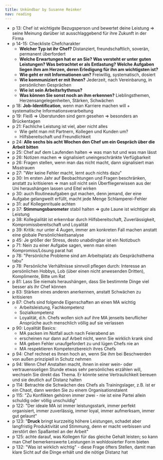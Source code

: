 ```yaml
---
title: Unkündbar by Susanne Reinker
nav: reading
---
```


- p 13: Chef ist wichtigste Bezugsperson und bewertet deine Leistung => seine Meinung darüber ist ausschlaggebend für
  ihre Zukunft in der Firma
- p 14-15: Checkliste Chefcharakter
  - **Welcher Typ ist ihr Chef?** Distanziert, freundschaftlich, soverän, permanent überfordert
  - **Welche Erwartungen hat er an Sie? Was versteht er unter guten Leistungen? Was betrachtet er als Entlastung? Welche
    Aufgaben liegen ihm am Herzen, deren Erledigung für ihn am wichtigsten ist?**
  - **Wie geht er mit Informationen um?** Freiwillig, systematisch, dosiert
  - **Wie kommuniziert er mit Ihnen?** Jederzeit, nach Vereinbarung, in persönlichen Gesprächen
  - **Wie ist sein Arbeitsrhythmus?**
  - **Was können Sie sonst noch an ihm erkennen?** Lieblingsthemen, Herzensangelegenheiten, Stärken, Schwächen
- p 18: **Job-Identification**, wenn man Karriere machen will + systematische Informationsverarbeitung
- p 19: Fleiß => Überstunden sind gern gesehen => besonders an Brückentagen
- p 21: Fachliche Leistung ist viel, aber nicht alles
  - Wie geht man mit Partnern, Kollegen und Kunden um?
  - Hilfsbereitschaft und Freundlichkeit
- p 24: **Alle sechs bis acht Wochen den Chef um ein Gespräch über die Arbeit bitten**
- p 25: Chef auf dem Laufenden halten => was man tut und was man lässt
- p 26: Notizen machen => signalisiert uneingeschränkte Verfügbarkeit
- p 26: Fragen stellen, wenn man das nicht macht, dann signalisiert man Misstrauen
- p 27: "Wer keine Fehler macht, lernt auch nichts dazu"
- p 30: Im ersten Jahr auf Beobachtungen und Fragen beschränken, anstatt zu kritisieren => man soll nicht sein
  Überfliegerwissen aus der Uni heraushängen lassen und Eitel wirken
- p 30: auch Routineaufgaben gut machen, denn jemand, der eine Aufgabe gelangweilt erfüllt, macht jede Menge
  Schlamperei-Fehler
- p 31: auf Kollegenrituale achten
- p 37: **Stimmungsbarometer** stabil halten => gute Laune ist wichtiger als Leistung
- p 38: Kollegialität ist erkennbar durch Hilfsbereitschaft, Zuverlässigkeit, Kompromissbereitschaft und Loyalität
- p 39: Kritik: nur unter 4 Augen, immer am konkreten Fall machen anstatt eine globale Persönlichkeitsanalyse
- p 45: Je größer der Stress, desto unabdingbar ist ein Notizbuch
- p 71: Nein zu einer Aufgabe sagen, wenn man einen Kompromiss/Lösung parat hat
- p 78: "Persönliche Probleme sind am Arbeitsplatz als Gesprächsthema tabu"
- p 78: Persönliche Verhältnisse sinnvoll pflegen durch: Interesse an persönlichen Hobbys, Lob (über einen nicht
  anwesenden Dritten), Komplimente, Bitte um Rat
- p 81: Lass Sie niemals heraushängen, dass Sie bestimmte Dinge viel besser als ihr Chef können
- p 83: Stärken eines anderen anerkennen, anstatt Schwächen zu kritisieren
- p 87: Chefs sind folgende Eigenschaften an einen MA wichtig
  - Arbeitsleistung, Fachkompetenz
  - Sozialkompetenz
  - Loyalität, d.h. Chefs wollen sich auf ihre MA jenseits beruflicher Ansprüche auch menschlich völlig auf sie
    verlassen
- p 90: Loyalität Basics:
  - MA packen im Notfall auch nach Feierabend an
  - erscheinen nur dann auf Arbeit nicht, wenn Sie wirklich krank sind
  - MA geben Fehler unaufgefordert zu und lügen Chefs nie an
  - MA respektieren Kompetenzbereich ihres Chefs
- p 94: Chef rechnet es Ihnen hoch an, wenn Sie ihm bei Beschwerden von außen prinzipiell in Schutz nehmen
- p 94: Wenn Chef Anstalten macht, ihnen in einer wein- oder vertrauensseligen Stunde etwas sehr persönliches erzählen
  will, wechseln Sie direkt das Thema. Er könnte seine Vertraulichkeit bereuen und sie deutlich auf Distanz halten
- p 114: Betrachte die Schwächen des Chefs als Trainingslager, z.B. ist er ein Chaot, dann werden Sie zu einem
  Organisationstalent
- p 115: "Zu Konflikten gehören immer zwei - nie ist eine Partei allein schuldig oder völlig unschuldig"
- p 122: "Der ideale MA ist immer leistungsstark, immer perfekt organisiert, immer zuverlässig, immer loyal, immer
  aufmerksam, immer gut gelaunt"
- p 123: "**Druck** bringt kurzzeitig höhere Leistungen, schadet aber langfristig Produktivität und Stimmung, denn er
  macht verbissen und zerstört den Spaßanteil an der Arbeit"
- p 125: achte darauf, was Kollegen für das gleiche Gehalt leisten; so kann man Chef bemerkenswerte Leistungen in
  wohldosierter Form bieten
- p 132: "Was ist wirklich wichtig" - diese Frage öfters Stellen, damit man klare Sicht auf die Dinge erhält und die
  nötige Distanz hat

